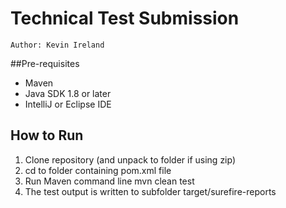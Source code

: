 # Technical Test Submission 
    Author: Kevin Ireland

##Pre-requisites

* Maven
* Java SDK 1.8 or later
* IntelliJ or Eclipse IDE

## How to Run
1. Clone repository (and unpack to folder if using zip)
2. cd to folder containing pom.xml file
3. Run Maven command line
    mvn clean test
4. The test output is written to subfolder 
    target/surefire-reports    
    
    

 